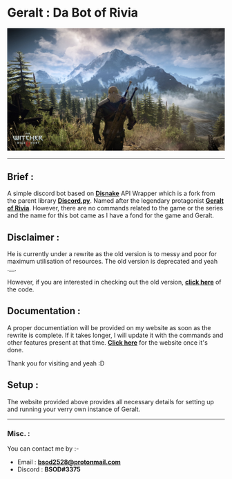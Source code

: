 # Geralt : Da Bot of Rivia  

<img src = "Misc\Witcher.jpg"> 

---

## Brief :

A simple discord bot based on [**Disnake**](https://disnake.dev/) API Wrapper which is a fork from the parent library [**Discord.py**](https://github.com/Rapptz/discord.py/). Named after the legendary protagonist [**Geralt of Rivia**](https://witcher.fandom.com/wiki/Geralt_of_Rivia#:~:text=Geralt%20of%20Rivia%20was%20a%20legendary%20witcher%20of,tumultuous%20relationship%2C%20and%20became%20Ciri%20%27s%20adoptive%20father.). However, there are no commands related to the game or the series and the name for this bot came as I have a fond for the game and Geralt. 


## Disclaimer :

He is currently under a rewrite as the old version is to messy and poor for maximum utilisation of resources. The old version is deprecated and yeah .__.

However, if you are interested in checking out the old version, [**click here**](https://github.com/BSOD2528/Geralt/tree/stellar-v0.1) of the code.

## Documentation : 

A proper documentiation will be provided on my website as soon as the rewrite is complete. If it takes longer, I will update it with the commands and other features present at that time. [**Click here**](https://bsod2528.github.io/Posts/Geralt/) for the website once it's done.

Thank you for visiting and yeah :D

## Setup :

The website provided above provides all necessary details for setting up and running your verry own instance of Geralt.

---

### Misc. :

You can contact me by :- 

- Email : **bsod2528@protonmail.com**
- Discord : **BSOD#3375**